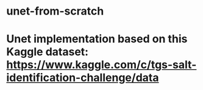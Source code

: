# unet-from-scratch

# Unet implementation based on this Kaggle dataset: https://www.kaggle.com/c/tgs-salt-identification-challenge/data
